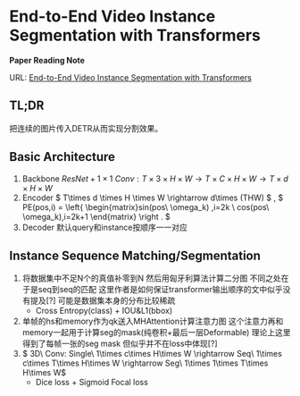 # End-to-End Video Instance Segmentation with Transformers

**Paper Reading Note**

URL: [End-to-End Video Instance Segmentation with Transformers](https://arxiv.org/abs/2011.14503)

## TL;DR

把连续的图片传入DETR从而实现分割效果。

## Basic Architecture

1. Backbone  $ResNet+1\times1\ Conv: T\times 3\times H\times W \rightarrow T\times C \times H \times W \rightarrow T\times d \times H \times W$
2. Encoder  $ T\times d \times H \times W \rightarrow d\times (THW) $ , $ PE(pos,i) = \left\{ \begin{matrix}sin(pos\ \omega_k) ,i=2k \\ cos(pos\ \omega_k),i=2k+1  \end{matrix} \right . $
3. Decoder  默认query和instance按顺序一一对应

## Instance Sequence Matching/Segmentation

1. 将数据集中不足N个的真值补零到N 然后用匈牙利算法计算二分图 不同之处在于是seq到seq的匹配 这里作者是如何保证transformer输出顺序的文中似乎没有提及[?] 可能是数据集本身的分布比较稀疏
   - Cross Entropy(class) + IOU&L1(bbox)
2. 单帧的hs和memory作为qk送入MHAttention计算注意力图 这个注意力再和memory一起用于计算seg的mask(纯卷积+最后一层Deformable) 理论上这里得到了每帧一张的seg mask 但似乎并不在loss中体现[?]
3. $ 3D\ Conv: Single\ 1\times c\times H\times W \rightarrow Seq\ 1\times c\times T\times H\times W \rightarrow Seg\ 1\times 1\times T\times H\times W$
   - Dice loss + Sigmoid Focal loss